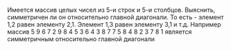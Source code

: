 Имеется массив целых чисел из 5-и строк и 5-и столбцов. Выяснить, симметричен ли он относительно главной диагонали. То есть - элемент 1,2 равен элементу 2,1. Элемент 1,3 равен элементу 3,1 и т.д. Например массив
5  9  6  7  2
9  8  4  5  3
6  4  3  8  7
7  5  8  4  8
2  3  7  8  1
является симметричным относительно главной диагонали
